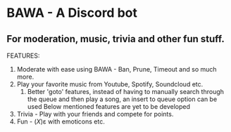 # BAWA - A Discord bot

## For moderation, music, trivia and other fun stuff.

FEATURES:
1. Moderate with ease using BAWA - Ban, Prune, Timeout and so much more.
2. Play your favorite music from Youtube, Spotify, Soundcloud etc.
   1) Better 'goto' features, instead of having to manually search through the queue and then play a song, an insert to queue option can be used <!-- instead of having to add the song to queue and then reposition the song to desired position -->
Below mentioned features are yet to be developed 
3. Trivia - Play with your friends and compete for points.
4. Fun - (_X_)ε with emoticons etc. <!-- No game will be added that is time consuming and stupid. -->
